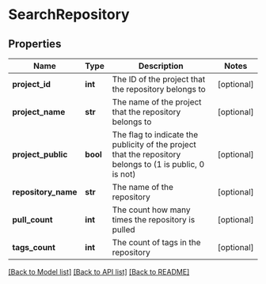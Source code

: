 # SearchRepository

## Properties
Name | Type | Description | Notes
------------ | ------------- | ------------- | -------------
**project_id** | **int** | The ID of the project that the repository belongs to | [optional] 
**project_name** | **str** | The name of the project that the repository belongs to | [optional] 
**project_public** | **bool** | The flag to indicate the publicity of the project that the repository belongs to (1 is public, 0 is not) | [optional] 
**repository_name** | **str** | The name of the repository | [optional] 
**pull_count** | **int** | The count how many times the repository is pulled | [optional] 
**tags_count** | **int** | The count of tags in the repository | [optional] 

[[Back to Model list]](../README.md#documentation-for-models) [[Back to API list]](../README.md#documentation-for-api-endpoints) [[Back to README]](../README.md)


